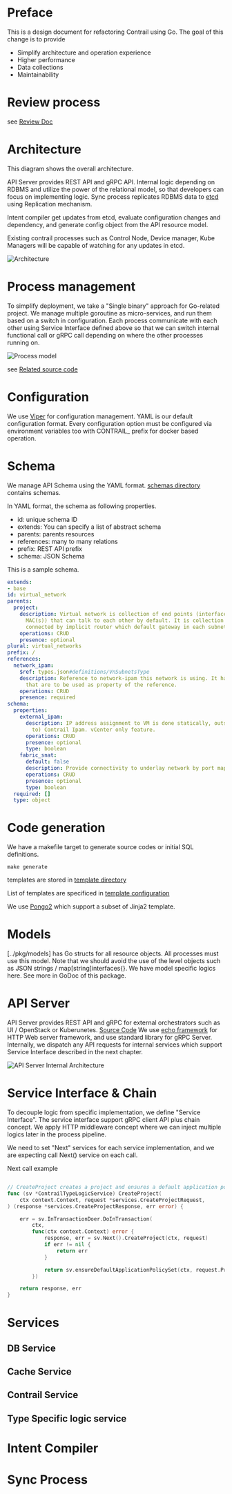 # Preface

This is a design document for refactoring Contrail using Go.
The goal of this change is to provide

- Simplify architecture and operation experience
- Higher performance
- Data collections
- Maintainability

# Review process

see [Review Doc](../REVIEW.md)

# Architecture

This diagram shows the overall architecture.

API Server provides REST API and gRPC API.
Internal logic depending on RDBMS and utilize the power
of the relational model, so that developers can focus on implementing logic.
Sync process replicates RDBMS data to [etcd](https://github.com/etcd-io/etcd) using Replication mechanism.

Intent compiler get updates from etcd, evaluate configuration changes and dependency,
and generate config object from the API resource model.

Existing contrail processes such as Control Node, Device manager,
Kube Managers will be capable of watching for any updates in etcd.

![Architecture](./images/architecture.svg "Architecture")

# Process management

To simplify deployment,
we take a "Single binary" approach for Go-related project. We manage multiple goroutine
as micro-services, and run them based on a switch in configuration.
Each process communicate with each other using Service Interface defined above so that we can
switch internal functional call or gRPC call depending on where the other processes running on.

![Process model](./images/process.svg "Processs")

see [Related source code](../pkg/cmd/contrail/run.go)

# Configuration

We use [Viper](https://github.com/spf13/viper) for configuration management.
YAML is our default configuration format. Every configuration option must be configured via environment variables too with CONTRAIL_ prefix for docker based operation.

# Schema

We manage API Schema using the YAML format.
[schemas directory](../schemas) contains schemas.

In YAML format, the schema as following properties.

- id: unique schema ID
- extends: You can specify a list of abstract schema
- parents: parents resources
- references: many to many relations
- prefix: REST API prefix
- schema: JSON Schema

This is a sample schema.

``` YAML
extends:
- base
id: virtual_network
parents:
  project:
    description: Virtual network is collection of end points (interface or ip(s) or
      MAC(s)) that can talk to each other by default. It is collection of subnets
      connected by implicit router which default gateway in each subnet.
    operations: CRUD
    presence: optional
plural: virtual_networks
prefix: /
references:
  network_ipam:
    $ref: types.json#definitions/VnSubnetsType
    description: Reference to network-ipam this network is using. It has list of subnets
      that are to be used as property of the reference.
    operations: CRUD
    presence: required
schema:
  properties:
    external_ipam:
      description: IP address assignment to VM is done statically, outside of (external
        to) Contrail Ipam. vCenter only feature.
      operations: CRUD
      presence: optional
      type: boolean
    fabric_snat:
      default: false
      description: Provide connectivity to underlay network by port mapping
      operations: CRUD
      presence: optional
      type: boolean
  required: []
  type: object
```

# Code generation

We have a makefile target to generate source codes or initial SQL definitions.

``` shell
make generate
```

templates are stored in [template directory](../tools/templates)

List of templates are specificed in [template configuration](../tools/templates/template_config.yaml)

We use [Pongo2](https://github.com/flosch/pongo2) which support a subset of Jinja2 template.

# Models

[../pkg/models] has Go structs for all resource objects. All processes must
use this model. Note that we should avoid the use of the level objects such as JSON strings /
map[string]interfaces{}.
We have model specific logics here. See more in GoDoc of this package.

# API Server

API Server provides REST API and gRPC for external orchestrators such as UI / OpenStack or
Kuberunetes. [Source Code](../pkg/apisrv)
We use [echo framework](https://echo.labstack.com/) for HTTP Web server framework,
and use standard library for gRPC Server.
Internally, we dispatch any API requests for internal services which support
Service Interface described in the next chapter.

![API Server Internal Architecture](./images/api_process.svg "API Process Data")

# Service Interface & Chain

To decouple logic from specific implementation, we define "Service Interface".
The service interface support gRPC client API plus chain concept.
We apply HTTP middleware concept where we can inject multiple logics later in the process
pipeline.

We need to set "Next" services for each service implementation, and we are expecting
call Next() service on each call.

Next call example

``` Go

// CreateProject creates a project and ensures a default application policy set for it.
func (sv *ContrailTypeLogicService) CreateProject(
    ctx context.Context, request *services.CreateProjectRequest,
) (response *services.CreateProjectResponse, err error) {

    err = sv.InTransactionDoer.DoInTransaction(
        ctx,
        func(ctx context.Context) error {
            response, err = sv.Next().CreateProject(ctx, request)
            if err != nil {
                return err
            }

            return sv.ensureDefaultApplicationPolicySet(ctx, request.Project)
        })

    return response, err
}

```

# Services

## DB Service

## Cache Service

## Contrail Service

## Type Specific logic service

# Intent Compiler

# Sync Process
